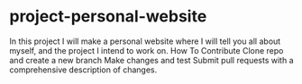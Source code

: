 # project-personal-website
In this project I will make a personal website where I will tell you all about myself, and the project I intend to work on. 
How To Contribute
Clone repo and create a new branch
Make changes and test
Submit pull requests with a comprehensive description of changes.
